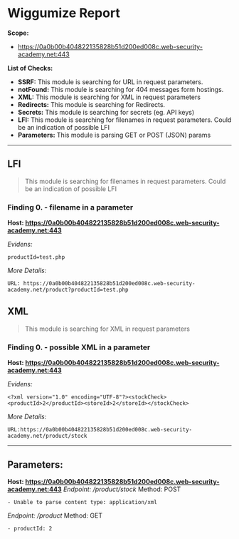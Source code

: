 # Wiggumize Report

__Scope:__
- https://0a0b00b404822135828b51d200ed008c.web-security-academy.net:443


__List of Checks:__
- __SSRF:__ This module is searching for URL in request parameters.
- __notFound:__ This module is searching for 404 messages form hostings.
- __XML:__ This module is searching for XML in request parameters
- __Redirects:__ This module is searching for Redirects.
- __Secrets:__ This module is searching for secrets (eg. API keys)
- __LFI:__ This module is searching for filenames in request parameters. Could be an indication of possible LFI
- __Parameters:__ This module is parsing GET or POST (JSON) params
--------------------

## LFI
> This module is searching for filenames in request parameters. Could be an indication of possible LFI
### Finding 0. - filename in a parameter
__Host: https://0a0b00b404822135828b51d200ed008c.web-security-academy.net:443__ 

_Evidens:_

```
productId=test.php
```
_More Details:_

```
URL: https://0a0b00b404822135828b51d200ed008c.web-security-academy.net/product?productId=test.php
```
## XML
> This module is searching for XML in request parameters
### Finding 0. - possible XML in a parameter
__Host: https://0a0b00b404822135828b51d200ed008c.web-security-academy.net:443__ 

_Evidens:_

```
<?xml version="1.0" encoding="UTF-8"?><stockCheck><productId>2</productId><storeId>2</storeId></stockCheck>
```
_More Details:_

```
URL:https://0a0b00b404822135828b51d200ed008c.web-security-academy.net/product/stock
```


--------------------

## Parameters: 
__Host: https://0a0b00b404822135828b51d200ed008c.web-security-academy.net:443__
_Endpoint: /product/stock_ 
Method: POST
```
- Unable to parse content type: application/xml
```
_Endpoint: /product_ 
Method: GET
```
- productId: 2
```


